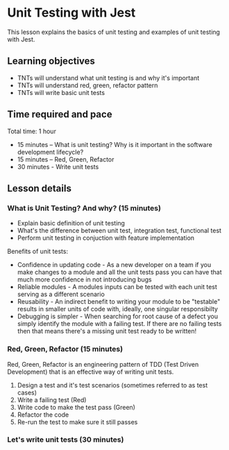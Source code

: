 # Unit Testing with Jest

This lesson explains the basics of unit testing and examples of unit testing with Jest.

## Learning objectives

* TNTs will understand what unit testing is and why it's important
* TNTs will understand red, green, refactor pattern
* TNTs will write basic unit tests

## Time required and pace

Total time: 1 hour

* 15 minutes – What is unit testing? Why is it important in the software development lifecycle?
* 15 minutes – Red, Green, Refactor
* 30 minutes - Write unit tests

## Lesson details

### What is Unit Testing? And why? (15 minutes)

* Explain basic definition of unit testing
* What's the difference between unit test, integration test, functional test
* Perform unit testing in conjuction with feature implementation

Benefits of unit tests:

* Confidence in updating code - As a new developer on a team if you make changes to a module and all the unit tests pass you can have that much more confidence in not introducing bugs
* Reliable modules - A modules inputs can be tested with each unit test serving as a different scenario
* Reusability - An indirect benefit to writing your module to be "testable" results in smaller units of code with, ideally, one singular responsibilty
* Debugging is simpler - When searching for root cause of a defect you simply identify the module with a failing test. If there are no failing tests then that means there's a missing unit test ready to be written!

### Red, Green, Refactor (15 minutes)

Red, Green, Refactor is an engineering pattern of TDD (Test Driven Development) that is an effective way of writing unit tests.

1. Design a test and it's test scenarios (sometimes referred to as test cases)
2. Write a failing test (Red)
3. Write code to make the test pass (Green)
4. Refactor the code
5. Re-run the test to make sure it still passes

### Let's write unit tests (30 minutes)
